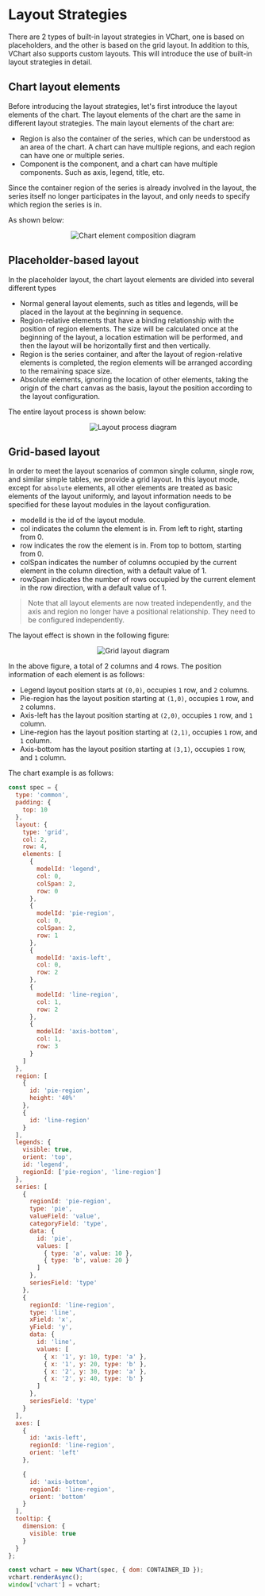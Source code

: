 # Layout Strategies

There are 2 types of built-in layout strategies in VChart, one is based on placeholders, and the other is based on the grid layout. In addition to this, VChart also supports custom layouts. This will introduce the use of built-in layout strategies in detail.

## Chart layout elements

Before introducing the layout strategies, let's first introduce the layout elements of the chart. The layout elements of the chart are the same in different layout strategies. The main layout elements of the chart are:

- Region is also the container of the series, which can be understood as an area of the chart. A chart can have multiple regions, and each region can have one or multiple series.
- Component is the component, and a chart can have multiple components. Such as axis, legend, title, etc.

Since the container region of the series is already involved in the layout, the series itself no longer participates in the layout, and only needs to specify which region the series is in.

As shown below:

<div style="text-align: center;">
  <img src="https://lf9-dp-fe-cms-tos.byteorg.com/obj/bit-cloud/03421afda76ced0240204bf00.png" alt="Chart element composition diagram">
</div>

## Placeholder-based layout

In the placeholder layout, the chart layout elements are divided into several different types

- Normal general layout elements, such as titles and legends, will be placed in the layout at the beginning in sequence.
- Region-relative elements that have a binding relationship with the position of region elements. The size will be calculated once at the beginning of the layout, a location estimation will be performed, and then the layout will be horizontally first and then vertically.
- Region is the series container, and after the layout of region-relative elements is completed, the region elements will be arranged according to the remaining space size.
- Absolute elements, ignoring the location of other elements, taking the origin of the chart canvas as the basis, layout the position according to the layout configuration.

The entire layout process is shown below:

<div style="text-align: center;">
  <img src="https://lf9-dp-fe-cms-tos.byteorg.com/obj/bit-cloud/a222eb3ecfe32db85220dda0c.gif" alt="Layout process diagram">
</div>

## Grid-based layout

In order to meet the layout scenarios of common single column, single row, and similar simple tables, we provide a grid layout. In this layout mode, except for `absolute` elements, all other elements are treated as basic elements of the layout uniformly, and layout information needs to be specified for these layout modules in the layout configuration.

- modelId is the id of the layout module.
- col indicates the column the element is in. From left to right, starting from 0.
- row indicates the row the element is in. From top to bottom, starting from 0.
- colSpan indicates the number of columns occupied by the current element in the column direction, with a default value of 1.
- rowSpan indicates the number of rows occupied by the current element in the row direction, with a default value of 1.

> Note that all layout elements are now treated independently, and the axis and region no longer have a positional relationship. They need to be configured independently.

The layout effect is shown in the following figure:

<div style="text-align: center;">
  <img src="https://lf9-dp-fe-cms-tos.byteorg.com/obj/bit-cloud/03421afda76ced0240204bf08.png" alt="Grid layout diagram">
</div>

In the above figure, a total of 2 columns and 4 rows. The position information of each element is as follows:

- Legend layout position starts at `(0,0)`, occupies `1` row, and `2` columns.
- Pie-region has the layout position starting at `(1,0)`, occupies `1` row, and `2` columns.
- Axis-left has the layout position starting at `(2,0)`, occupies `1` row, and `1` column.
- Line-region has the layout position starting at `(2,1)`, occupies `1` row, and `1` column.
- Axis-bottom has the layout position starting at `(3,1)`, occupies `1` row, and `1` column.

The chart example is as follows:

```javascript livedemo
const spec = {
  type: 'common',
  padding: {
    top: 10
  },
  layout: {
    type: 'grid',
    col: 2,
    row: 4,
    elements: [
      {
        modelId: 'legend',
        col: 0,
        colSpan: 2,
        row: 0
      },
      {
        modelId: 'pie-region',
        col: 0,
        colSpan: 2,
        row: 1
      },
      {
        modelId: 'axis-left',
        col: 0,
        row: 2
      },
      {
        modelId: 'line-region',
        col: 1,
        row: 2
      },
      {
        modelId: 'axis-bottom',
        col: 1,
        row: 3
      }
    ]
  },
  region: [
    {
      id: 'pie-region',
      height: '40%'
    },
    {
      id: 'line-region'
    }
  ],
  legends: {
    visible: true,
    orient: 'top',
    id: 'legend',
    regionId: ['pie-region', 'line-region']
  },
  series: [
    {
      regionId: 'pie-region',
      type: 'pie',
      valueField: 'value',
      categoryField: 'type',
      data: {
        id: 'pie',
        values: [
          { type: 'a', value: 10 },
          { type: 'b', value: 20 }
        ]
      },
      seriesField: 'type'
    },
    {
      regionId: 'line-region',
      type: 'line',
      xField: 'x',
      yField: 'y',
      data: {
        id: 'line',
        values: [
          { x: '1', y: 10, type: 'a' },
          { x: '1', y: 20, type: 'b' },
          { x: '2', y: 30, type: 'a' },
          { x: '2', y: 40, type: 'b' }
        ]
      },
      seriesField: 'type'
    }
  ],
  axes: [
    {
      id: 'axis-left',
      regionId: 'line-region',
      orient: 'left'
    },

    {
      id: 'axis-bottom',
      regionId: 'line-region',
      orient: 'bottom'
    }
  ],
  tooltip: {
    dimension: {
      visible: true
    }
  }
};

const vchart = new VChart(spec, { dom: CONTAINER_ID });
vchart.renderAsync();
window['vchart'] = vchart;
```

